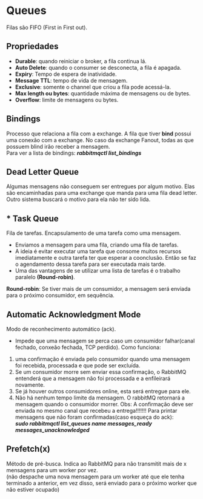 # Queues
Filas são FIFO (First in First out).

## Propriedades
* **Durable**: quando reiniciar o broker, a fila continua lá.
* **Auto Delete**: quando o consumer se desconecta, a fila é apagada.
* **Expiry**: Tempo de espera de inatividade.
* **Message TTL**: tempo de vida de mensagem.
* **Exclusive**: somente o channel que criou a fila pode acessá-la.
* **Max length ou bytes**: quantidade máxima de mensagens ou de bytes.
* **Overflow**: limite de mensagens ou bytes.

## Bindings
Processo que relaciona a fila com a exchange. A fila que tiver **bind** possui uma conexão com a exchange. No caso da exchange Fanout, todas as que possuem blind irão receber a mensagem.
<br>
Para ver a lista de bindings:  ***rabbitmqctl list_bindings***

## Dead Letter Queue
Algumas mensagens não conseguem ser entregues por algum motivo. Elas são encaminhadas para uma exchange que manda para uma fila dead letter. Outro sistema buscará o motivo para ela não ter sido lida.

## * Task Queue
Fila de tarefas. Encapsulamento de uma tarefa como uma mensagem. 
* Enviamos a mensagem para uma fila, criando uma fila de tarefas. 
* A ideia é evitar executar uma tarefa que consome muitos recursos imediatamente e outra tarefa ter que esperar a coonclusão. Então se faz o agendamento dessa tarefa para ser executada mais tarde.
* Uma das vantagens de se utilizar uma lista de tarefas é o trabalho paralelo **(Round-robin)**. 

**Round-robin**: Se tiver mais de um consumidor, a mensagem será enviada para o próximo consumidor, em sequência. 

## Automatic Acknowledgment Mode
Modo de reconhecimento automático (ack).
* Impede que uma mensagem se perca caso um consumidor falhar(canal fechado, conxeão fechada, TCP perdido).
Como funciona: 
1. uma confirmação é enviada pelo consumidor quando uma mensagem foi recebida, processada e que pode ser excluída.
2. Se um consumidor morre sem enviar essa confirmação, o RabbitMQ entenderá que a mensagem não foi processada e a enfileirará novamente.
3. Se já houver outros consumidores online, esta será entregue para ele.
4. Não há nenhum tempo limite da mensagem. O rabbitMQ retornará a mensagem quando o consumidor morrer.
Obs: A confirmação deve ser enviada no mesmo canal que recebeu a entrega!!!!!!!
Para printar mensagens que não foram confirmadas(caso esqueça do ack):<br>
 ***sudo rabbitmqctl list_queues name messages_ready messages_unacknowledged***

## Prefetch(x)
Método de pré-busca. Indica ao RabbitMQ para não transmitit mais de x mensagens para um worker por vez.
<br>
(não despache uma nova mensagem para um worker até que ele tenha terminado a anterior, em vez disso, será enviado para o próximo worker que não estiver ocupado)